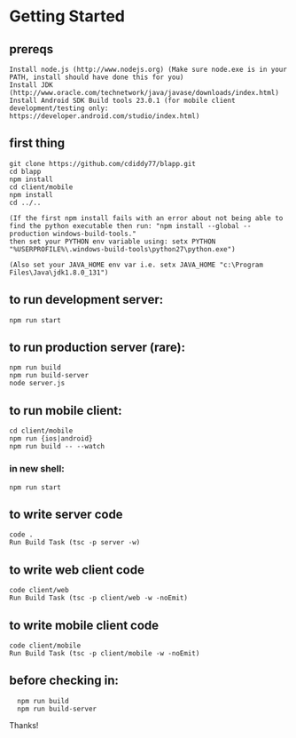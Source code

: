 # Getting Started

## prereqs
```
Install node.js (http://www.nodejs.org) (Make sure node.exe is in your PATH, install should have done this for you)
Install JDK (http://www.oracle.com/technetwork/java/javase/downloads/index.html)
Install Android SDK Build tools 23.0.1 (for mobile client development/testing only: https://developer.android.com/studio/index.html)
```
## first thing
```
git clone https://github.com/cdiddy77/blapp.git
cd blapp
npm install
cd client/mobile
npm install
cd ../..

(If the first npm install fails with an error about not being able to find the python executable then run: "npm install --global --production windows-build-tools."
then set your PYTHON env variable using: setx PYTHON "%USERPROFILE%\.windows-build-tools\python27\python.exe")

(Also set your JAVA_HOME env var i.e. setx JAVA_HOME "c:\Program Files\Java\jdk1.8.0_131")
```

## to run development server:
```
npm run start
```
	
## to run production server (rare):
```
npm run build
npm run build-server
node server.js
```
	
## to run mobile client:
```
cd client/mobile
npm run {ios|android}
npm run build -- --watch
```
### in new shell:
```
npm run start
```
	
## to write server code 
```
code .
Run Build Task (tsc -p server -w)
```
	
## to write web client code
```
code client/web
Run Build Task (tsc -p client/web -w -noEmit)
```
	
## to write mobile client code
```
code client/mobile
Run Build Task (tsc -p client/mobile -w -noEmit)
```

## before checking in:
```
  npm run build
  npm run build-server
```

Thanks!
